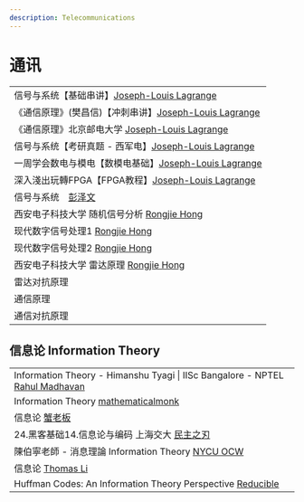 ```yaml
---
description: Telecommunications
---
```


# 通讯

|                                                                                                                      |
| -------------------------------------------------------------------------------------------------------------------- |
| 信号与系统【基础串讲】[Joseph-Louis Lagrange](https://www.youtube.com/playlist?list=PLHpfx416EzLPrudLmVi3kszKSXWjKZKRI)         |
| 《通信原理》(樊昌信)【冲刺串讲】[Joseph-Louis Lagrange](https://www.youtube.com/playlist?list=PLHpfx416EzLO-YRhM8Pnp6qEnl\_nNsgWs)  |
| 《通信原理》北京邮电大学 [Joseph-Louis Lagrange](https://www.youtube.com/playlist?list=PLHpfx416EzLMOVJid5Ljo1i2SFROPZw0u)       |
| 信号与系统【考研真题 - 西军电】[Joseph-Louis Lagrange](https://www.youtube.com/playlist?list=PLHpfx416EzLMwmqhxQfoYpnaWUrMSboFe)   |
| 一周学会数电与模电【数模电基础】[Joseph-Louis Lagrange](https://www.youtube.com/playlist?list=PLHpfx416EzLPfAKSwLoeDwW8MdmRW0eYI)    |
| 深入淺出玩轉FPGA【FPGA教程】[Joseph-Louis Lagrange](https://www.youtube.com/playlist?list=PLHpfx416EzLP\_wqxCTjozmtk5WFlShgCa) |
| 信号与系统　[彭泽文](https://www.youtube.com/channel/UCPXsS-ovxuhoThbm\_52xhjA/videos)                                        |
| 西安电子科技大学 随机信号分析 [Rongjie Hong](https://www.youtube.com/playlist?list=PL1j804wG80CDRkuWdMkMGMNos6PEIb9lk)             |
| 现代数字信号处理1 [Rongjie Hong](https://www.youtube.com/playlist?list=PL1j804wG80CC6gsbb\_9NBmRcFGeizjNr7)                  |
| 现代数字信号处理2 [Rongjie Hong](https://www.youtube.com/playlist?list=PL1j804wG80CDDQNAjXNfqp2-rHQ2\_PcE2)                  |
| 西安电子科技大学 雷达原理 [Rongjie Hong](https://www.youtube.com/playlist?list=PL1j804wG80CBpJ2zfBdPy0NpBsYsHymiT)               |
| 雷达对抗原理                                                                                                               |
| 通信原理                                                                                                                 |
| 通信对抗原理                                                                                                               |

## 信息论 Information Theory

|                                                                                                                                                           |
| --------------------------------------------------------------------------------------------------------------------------------------------------------- |
| Information Theory - Himanshu Tyagi \| IISc Bangalore - NPTEL [Rahul Madhavan](https://www.youtube.com/playlist?list=PLEAYkSg4uSQ1hSVlpgq9qMTuZlrfJ\_5p7) |
| Information Theory [mathematicalmonk](https://www.youtube.com/playlist?list=PLE125425EC837021F)                                                           |
| 信息论 [蟹老板](https://www.youtube.com/playlist?list=PLWDB4efc1BVY\_OzzdeYStpxd2hVe35mVC)                                                                      |
| 24.黑客基础14.信息论与编码 上海交大 [民主之刃](https://www.youtube.com/playlist?list=PLu30VEhCr7gTlLmphNC8pdJtr7yCv2GYP)                                                    |
| 陳伯寧老師 - 消息理論 Information Theory [NYCU OCW](https://www.youtube.com/playlist?list=PLj6E8qlqmkFsWS54o6gNWeDGXeI7c3eUd)                                      |
| 信息论 [Thomas Li](https://www.youtube.com/playlist?list=PLbOOyazJ30gKx1LL7vKVs1hbk9lTJxCJU)                                                                 |
| Huffman Codes: An Information Theory Perspective [Reducible](https://www.youtube.com/watch?v=B3y0RsVCyrw)                                                 |
